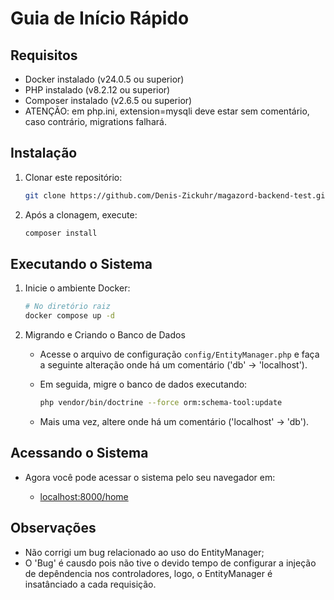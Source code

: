 # Guia de Início Rápido

## Requisitos

- Docker instalado (v24.0.5 ou superior)
- PHP instalado (v8.2.12 ou superior)
- Composer instalado (v2.6.5 ou superior)
- ATENÇÃO: em php.ini, extension=mysqli deve estar sem comentário, caso contrário, migrations falhará.

## Instalação

1. Clonar este repositório:

    ```bash
    git clone https://github.com/Denis-Zickuhr/magazord-backend-test.git
    ```

2. Após a clonagem, execute:

    ```bash
    composer install
    ```

## Executando o Sistema

1. Inicie o ambiente Docker:

    ```bash
    # No diretório raiz
    docker compose up -d
    ```

2. Migrando e Criando o Banco de Dados

   - Acesse o arquivo de configuração `config/EntityManager.php` e faça a seguinte alteração onde há um comentário ('db' -> 'localhost').

   - Em seguida, migre o banco de dados executando:

     ```bash
     php vendor/bin/doctrine --force orm:schema-tool:update
     ```

   - Mais uma vez, altere onde há um comentário ('localhost' -> 'db').

## Acessando o Sistema

- Agora você pode acessar o sistema pelo seu navegador em:

  - [localhost:8000/home](http://localhost:8000/home)

## Observações

- Não corrigi um bug relacionado ao uso do EntityManager;
- O 'Bug' é causdo pois não tive o devido tempo de configurar a injeção de depêndencia nos controladores, logo, o EntityManager é insatânciado a cada requisição.
